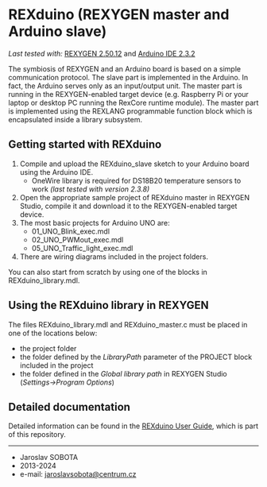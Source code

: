 # REXduino (REXYGEN master and Arduino slave) #

*Last tested with:* [REXYGEN 2.50.12](http://www.rexygen.com) and [Arduino IDE 2.3.2](http://www.arduino.cc)

The symbiosis of REXYGEN and an Arduino board is based on a simple communication protocol. The slave part is implemented in the Arduino. In fact, the Arduino serves only as an input/output unit. The master part is running in the REXYGEN-enabled target device (e.g. Raspberry Pi or your laptop or desktop PC running the RexCore runtime module). The master part is implemented using the REXLANG programmable function block which is encapsulated inside a library subsystem. 

## Getting started with REXduino ##

1. Compile and upload the REXduino_slave sketch to your Arduino board using the Arduino IDE. 
    - OneWire library is required for DS18B20 temperature sensors to work *(last tested with version 2.3.8)*
2. Open the appropriate sample project of REXduino master in REXYGEN Studio, compile it and download it to the REXYGEN-enabled target device. 
3. The most basic projects for Arduino UNO are:
    - 01_UNO_Blink_exec.mdl
    - 02_UNO_PWMout_exec.mdl
    - 05_UNO_Traffic_light_exec.mdl
4. There are wiring diagrams included in the project folders.

You can also start from scratch by using one of the blocks in REXduino_library.mdl.

## Using the REXduino library in REXYGEN ##

The files REXduino_library.mdl and REXduino_master.c must be placed in one of the locations below:

- the project folder
- the folder defined by the *LibraryPath* parameter of the PROJECT block included in the project
- the folder defined in the *Global library path* in REXYGEN Studio (*Settings->Program Options*)  

## Detailed documentation ##

Detailed information can be found in the [REXduino User Guide](REXduino_User_Guide.pdf), which is part of this repository.

----------
- Jaroslav SOBOTA
- 2013-2024
- e-mail: jaroslavsobota@centrum.cz 
